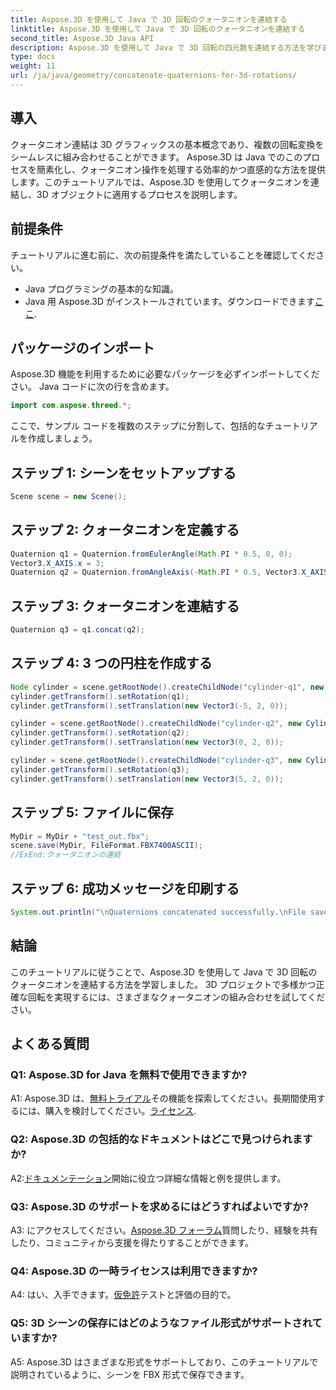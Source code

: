 ```yaml
---
title: Aspose.3D を使用して Java で 3D 回転のクォータニオンを連結する
linktitle: Aspose.3D を使用して Java で 3D 回転のクォータニオンを連結する
second_title: Aspose.3D Java API
description: Aspose.3D を使用して Java で 3D 回転の四元数を連結する方法を学びます。シームレスなアニメーション変換については、ステップバイステップのガイドに従ってください。
type: docs
weight: 11
url: /ja/java/geometry/concatenate-quaternions-for-3d-rotations/
---
```

## 導入

クォータニオン連結は 3D グラフィックスの基本概念であり、複数の回転変換をシームレスに組み合わせることができます。 Aspose.3D は Java でのこのプロセスを簡素化し、クォータニオン操作を処理する効率的かつ直感的な方法を提供します。このチュートリアルでは、Aspose.3D を使用してクォータニオンを連結し、3D オブジェクトに適用するプロセスを説明します。

## 前提条件

チュートリアルに進む前に、次の前提条件を満たしていることを確認してください。

- Java プログラミングの基本的な知識。
- Java 用 Aspose.3D がインストールされています。ダウンロードできます[ここ](https://releases.aspose.com/3d/java/).

## パッケージのインポート

Aspose.3D 機能を利用するために必要なパッケージを必ずインポートしてください。 Java コードに次の行を含めます。

```java
import com.aspose.threed.*;
```

ここで、サンプル コードを複数のステップに分割して、包括的なチュートリアルを作成しましょう。

## ステップ 1: シーンをセットアップする

```java
Scene scene = new Scene();
```

## ステップ 2: クォータニオンを定義する

```java
Quaternion q1 = Quaternion.fromEulerAngle(Math.PI * 0.5, 0, 0);
Vector3.X_AXIS.x = 3;
Quaternion q2 = Quaternion.fromAngleAxis(-Math.PI * 0.5, Vector3.X_AXIS);
```

## ステップ 3: クォータニオンを連結する

```java
Quaternion q3 = q1.concat(q2);
```

## ステップ 4: 3 つの円柱を作成する

```java
Node cylinder = scene.getRootNode().createChildNode("cylinder-q1", new Cylinder(0.1, 1, 2));
cylinder.getTransform().setRotation(q1);
cylinder.getTransform().setTranslation(new Vector3(-5, 2, 0));
```

```java
cylinder = scene.getRootNode().createChildNode("cylinder-q2", new Cylinder(0.1, 1, 2));
cylinder.getTransform().setRotation(q2);
cylinder.getTransform().setTranslation(new Vector3(0, 2, 0));
```

```java
cylinder = scene.getRootNode().createChildNode("cylinder-q3", new Cylinder(0.1, 1, 2));
cylinder.getTransform().setRotation(q3);
cylinder.getTransform().setTranslation(new Vector3(5, 2, 0));
```

## ステップ 5: ファイルに保存

```java
MyDir = MyDir + "test_out.fbx";
scene.save(MyDir, FileFormat.FBX7400ASCII);
//ExEnd:クォータニオンの連結
```

## ステップ 6: 成功メッセージを印刷する

```java
System.out.println("\nQuaternions concatenated successfully.\nFile saved at " + MyDir);
```

## 結論

このチュートリアルに従うことで、Aspose.3D を使用して Java で 3D 回転のクォータニオンを連結する方法を学習しました。 3D プロジェクトで多様かつ正確な回転を実現するには、さまざまなクォータニオンの組み合わせを試してください。

## よくある質問

### Q1: Aspose.3D for Java を無料で使用できますか?

 A1: Aspose.3D は、[無料トライアル](https://releases.aspose.com/)その機能を探索してください。長期間使用するには、購入を検討してください。[ライセンス](https://purchase.aspose.com/buy).

### Q2: Aspose.3D の包括的なドキュメントはどこで見つけられますか?

 A2:[ドキュメンテーション](https://reference.aspose.com/3d/java/)開始に役立つ詳細な情報と例を提供します。

### Q3: Aspose.3D のサポートを求めるにはどうすればよいですか?

 A3: にアクセスしてください。[Aspose.3D フォーラム](https://forum.aspose.com/c/3d/18)質問したり、経験を共有したり、コミュニティから支援を得たりすることができます。

### Q4: Aspose.3D の一時ライセンスは利用できますか?

 A4: はい、入手できます。[仮免許](https://purchase.aspose.com/temporary-license/)テストと評価の目的で。

### Q5: 3D シーンの保存にはどのようなファイル形式がサポートされていますか?

A5: Aspose.3D はさまざまな形式をサポートしており、このチュートリアルで説明されているように、シーンを FBX 形式で保存できます。